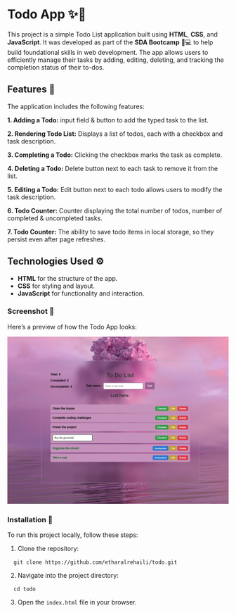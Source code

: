 # Todo App ✨📝

This project is a simple Todo List application built using **HTML**, **CSS**, and **JavaScript**. It was developed as part of the **SDA Bootcamp** 🏫💻 to help build foundational skills in web development. The app allows users to efficiently manage their tasks by adding, editing, deleting, and tracking the completion status of their to-dos.


## Features 🎯

The application includes the following features:

**1. Adding a Todo:** input field & button to add the typed task to the list.

**2. Rendering Todo List:** Displays a list of todos, each with a checkbox and task description.

**3. Completing a Todo:** Clicking the checkbox marks the task as complete.

**4. Deleting a Todo:** Delete button next to each task to remove it from the list.

**5. Editing a Todo:** Edit button next to each todo allows users to modify the task description.

**6. Todo Counter:** Counter displaying the total number of todos, number of completed & uncompleted tasks.
  
**7. Todo Counter:** The ability to save todo items in local storage, so they persist even after page refreshes.

## Technologies Used ⚙️

- **HTML** for the structure of the app.
- **CSS** for styling and layout.
- **JavaScript** for functionality and interaction.

### Screenshot 📸
Here’s a preview of how the Todo App looks:

![Screenshot](screenshot.png)


### Installation 🚀

To run this project locally, follow these steps:

1. Clone the repository:

```
  git clone https://github.com/etharalrehaili/todo.git
```

2. Navigate into the project directory:

```
  cd todo
```

3. Open the `index.html` file in your browser.


